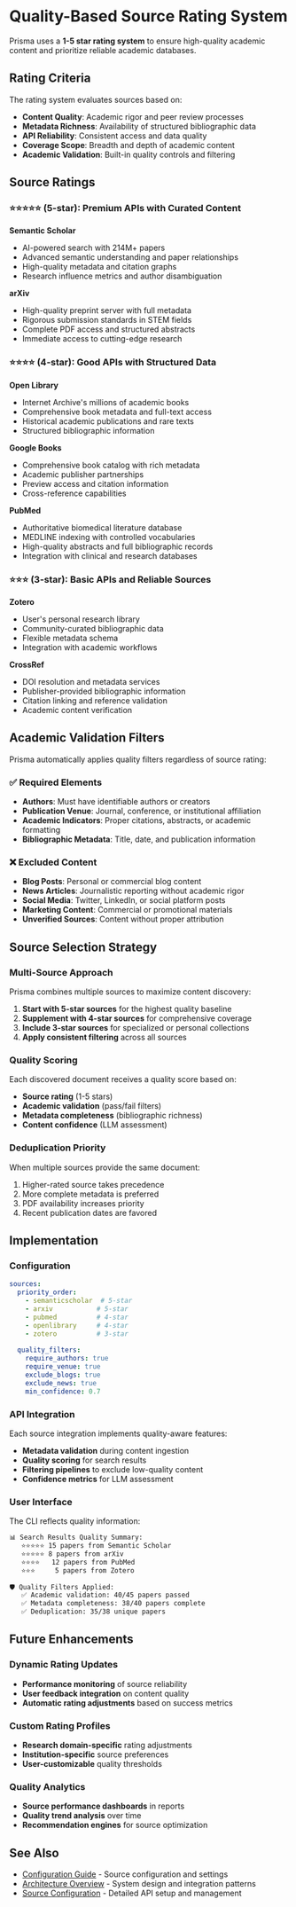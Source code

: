 # Quality-Based Source Rating System

Prisma uses a **1-5 star rating system** to ensure high-quality academic content and prioritize reliable academic databases.

## Rating Criteria

The rating system evaluates sources based on:
- **Content Quality**: Academic rigor and peer review processes
- **Metadata Richness**: Availability of structured bibliographic data
- **API Reliability**: Consistent access and data quality
- **Coverage Scope**: Breadth and depth of academic content
- **Academic Validation**: Built-in quality controls and filtering

## Source Ratings

### ⭐⭐⭐⭐⭐ (5-star): Premium APIs with Curated Content

**Semantic Scholar**
- AI-powered search with 214M+ papers
- Advanced semantic understanding and paper relationships
- High-quality metadata and citation graphs
- Research influence metrics and author disambiguation

**arXiv**
- High-quality preprint server with full metadata
- Rigorous submission standards in STEM fields
- Complete PDF access and structured abstracts
- Immediate access to cutting-edge research

### ⭐⭐⭐⭐ (4-star): Good APIs with Structured Data

**Open Library**
- Internet Archive's millions of academic books
- Comprehensive book metadata and full-text access
- Historical academic publications and rare texts
- Structured bibliographic information

**Google Books**
- Comprehensive book catalog with rich metadata
- Academic publisher partnerships
- Preview access and citation information
- Cross-reference capabilities

**PubMed**
- Authoritative biomedical literature database
- MEDLINE indexing with controlled vocabularies
- High-quality abstracts and full bibliographic records
- Integration with clinical and research databases

### ⭐⭐⭐ (3-star): Basic APIs and Reliable Sources

**Zotero**
- User's personal research library
- Community-curated bibliographic data
- Flexible metadata schema
- Integration with academic workflows

**CrossRef**
- DOI resolution and metadata services
- Publisher-provided bibliographic information
- Citation linking and reference validation
- Academic content verification

## Academic Validation Filters

Prisma automatically applies quality filters regardless of source rating:

### ✅ **Required Elements**
- **Authors**: Must have identifiable authors or creators
- **Publication Venue**: Journal, conference, or institutional affiliation
- **Academic Indicators**: Proper citations, abstracts, or academic formatting
- **Bibliographic Metadata**: Title, date, and publication information

### ❌ **Excluded Content**
- **Blog Posts**: Personal or commercial blog content
- **News Articles**: Journalistic reporting without academic rigor
- **Social Media**: Twitter, LinkedIn, or social platform posts
- **Marketing Content**: Commercial or promotional materials
- **Unverified Sources**: Content without proper attribution

## Source Selection Strategy

### Multi-Source Approach
Prisma combines multiple sources to maximize content discovery:

1. **Start with 5-star sources** for the highest quality baseline
2. **Supplement with 4-star sources** for comprehensive coverage
3. **Include 3-star sources** for specialized or personal collections
4. **Apply consistent filtering** across all sources

### Quality Scoring
Each discovered document receives a quality score based on:
- **Source rating** (1-5 stars)
- **Academic validation** (pass/fail filters)
- **Metadata completeness** (bibliographic richness)
- **Content confidence** (LLM assessment)

### Deduplication Priority
When multiple sources provide the same document:
1. Higher-rated source takes precedence
2. More complete metadata is preferred
3. PDF availability increases priority
4. Recent publication dates are favored

## Implementation

### Configuration
```yaml
sources:
  priority_order:
    - semanticscholar  # 5-star
    - arxiv           # 5-star
    - pubmed          # 4-star
    - openlibrary     # 4-star
    - zotero          # 3-star
  
  quality_filters:
    require_authors: true
    require_venue: true
    exclude_blogs: true
    exclude_news: true
    min_confidence: 0.7
```

### API Integration
Each source integration implements quality-aware features:
- **Metadata validation** during content ingestion
- **Quality scoring** for search results
- **Filtering pipelines** to exclude low-quality content
- **Confidence metrics** for LLM assessment

### User Interface
The CLI reflects quality information:
```bash
📊 Search Results Quality Summary:
   ⭐⭐⭐⭐⭐ 15 papers from Semantic Scholar
   ⭐⭐⭐⭐⭐ 8 papers from arXiv  
   ⭐⭐⭐⭐   12 papers from PubMed
   ⭐⭐⭐     5 papers from Zotero
   
🛡️ Quality Filters Applied:
   ✅ Academic validation: 40/45 papers passed
   ✅ Metadata completeness: 38/40 papers complete
   ✅ Deduplication: 35/38 unique papers
```

## Future Enhancements

### Dynamic Rating Updates
- **Performance monitoring** of source reliability
- **User feedback integration** on content quality
- **Automatic rating adjustments** based on success metrics

### Custom Rating Profiles
- **Research domain-specific** rating adjustments
- **Institution-specific** source preferences
- **User-customizable** quality thresholds

### Quality Analytics
- **Source performance dashboards** in reports
- **Quality trend analysis** over time
- **Recommendation engines** for source optimization

## See Also

- [Configuration Guide](configuration.md) - Source configuration and settings
- [Architecture Overview](architecture.md) - System design and integration patterns
- [Source Configuration](source-configuration.md) - Detailed API setup and management
